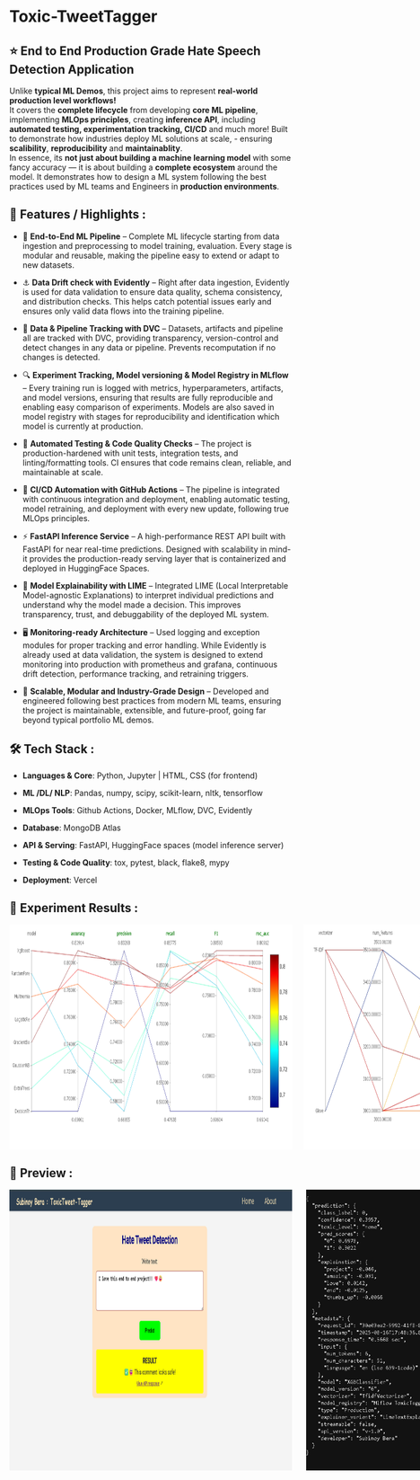 # Toxic-TweetTagger

## ⭐ End to End Production Grade Hate Speech Detection Application 

Unlike <b>typical ML Demos</b>, this project aims to represent <b>real-world production level workflows!</b><br>  It covers the <b>complete lifecycle</b> from developing <b>core ML pipeline</b>, implementing <b>MLOps principles</b>, creating <b>inference API</b>, including <b>automated testing, experimentation tracking, CI/CD</b> and much more! Built to demonstrate how industries deploy ML solutions at scale, - ensuring <b>scalibility</b>, <b>reproducibility</b> and <b>maintainablity</b>. <br>
In essence, its <b>not just about building a machine learning model</b> with some fancy accuracy — it is about building a <b>complete ecosystem</b> around the model. It demonstrates how to design a ML system following  the best practices used by ML teams and Engineers in <b>production environments</b>.


## 🚀 Features / Highlights :

* 📂 <b>End-to-End ML Pipeline</b> – Complete ML lifecycle starting from data ingestion and preprocessing to model training, evaluation. Every stage is modular and reusable, making the pipeline easy to extend or adapt to new datasets.

* ⚓ <b>Data Drift check with Evidently</b> – Right after data ingestion, Evidently is used for data validation to ensure data quality, schema consistency, and distribution checks. This helps catch potential issues early and ensures only valid data flows into the training pipeline.

* 🔗 <b>Data & Pipeline Tracking with DVC</b> – Datasets, artifacts and pipeline all are tracked with DVC, providing transparency, version-control and detect changes in any data or pipeline. Prevents recomputation if no changes is detected. 

* 🔍 <b>Experiment Tracking, Model versioning & Model Registry in MLflow</b> – Every training run is logged with metrics, hyperparameters, artifacts, and model versions, ensuring that results are fully reproducible and enabling easy comparison of experiments. Models are also saved in model registry with stages for reproducibility and identification which model is currently at production.

* 🧪 <b>Automated Testing & Code Quality Checks</b> – The project is production-hardened with unit tests, integration tests, and linting/formatting tools. CI ensures that code remains clean, reliable, and maintainable at scale.

* 🚀 <b>CI/CD Automation with GitHub Actions</b> – The pipeline is integrated with continuous integration and deployment, enabling automatic testing, model retraining, and deployment with every new update, following true MLOps principles.

* ⚡ <b>FastAPI Inference Service</b> – A high-performance REST API built with FastAPI for near real-time predictions. Designed with scalability in mind- it provides the production-ready serving layer that is containerized and deployed in HuggingFace Spaces.

* 🔭 <b>Model Explainability with LIME</b> – Integrated LIME (Local Interpretable Model-agnostic Explanations) to interpret individual predictions and understand why the model made a decision. This improves transparency, trust, and debuggability of the deployed ML system.

* 🖥️ <b>Monitoring-ready Architecture</b> – Used logging and exception modules for proper tracking and error handling. While Evidently is already used at data validation, the system is designed to extend monitoring into production with prometheus and grafana, continuous drift detection, performance tracking, and retraining triggers.

* 🧩 <b>Scalable, Modular and Industry-Grade Design</b> – Developed and engineered following best practices from modern ML teams, ensuring the project is maintainable, extensible, and future-proof, going far beyond typical portfolio ML demos.


## 🛠️ Tech Stack :

* <b>Languages & Core</b>: Python, Jupyter | HTML, CSS (for frontend)
* <b>ML /DL/ NLP</b>: Pandas, numpy, scipy, scikit-learn, nltk, tensorflow 
* <b>MLOps Tools</b>: Github Actions, Docker, MLflow, DVC, Evidently
* <b>Database</b>: MongoDB Atlas

* <b>API & Serving</b>: FastAPI, HuggingFace spaces (model inference server)
* <b>Testing & Code Quality</b>: tox, pytest, black, flake8, mypy
* <b>Deployment</b>: Vercel 


## 🎯 Experiment Results :

<p style="display: flex; align-items: center;">
    <img src="images/all_experiments.png" alt="MLflow Experiment Plot" height="400" width="700" style="margin-right: 20px;/">
    <img src="images/tuning_xgb.png" alt="MLflow Experiment Plot" height="400" width="700"><vr>
    </p>
</p>


## 📌 Preview :

<p style="display: flex">
    <img src="images/app_preview.png" alt="MLflow Experiment Plot" height="500" width="800" style="margin-right: 25px;/">
    <img src="images/api_response.png" alt="MLflow Experiment Plot" height="500" width="595"><vr>
    </p>
</p>



